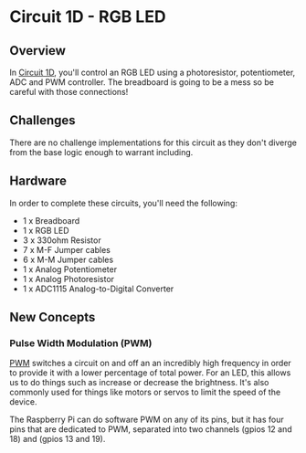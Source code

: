# Circuit 1D - RGB LED

## Overview

In [Circuit 1D](./base), you'll control an RGB LED using a photoresistor, potentiometer, ADC and PWM controller.  The breadboard is going to be a mess so be careful with those connections!

## Challenges

There are no challenge implementations for this circuit as they don't diverge from the base logic enough to warrant including.

## Hardware

In order to complete these circuits, you'll need the following:

- 1 x Breadboard
- 1 x RGB LED
- 3 x 330ohm Resistor
- 7 x M-F Jumper cables
- 6 x M-M Jumper cables
- 1 x Analog Potentiometer
- 1 x Analog Photoresistor
- 1 x ADC1115 Analog-to-Digital Converter

## New Concepts

### Pulse Width Modulation (PWM)

[PWM](https://en.wikipedia.org/wiki/Pulse-width_modulation) switches a circuit on and off an an incredibly high frequency in order to provide it with a lower percentage of total power.  For an LED, this allows us to do things such as increase or decrease the brightness.  It's also commonly used for things like motors or servos to limit the speed of the device.

The Raspberry Pi can do software PWM on any of its pins, but it has four pins that are dedicated to PWM, separated into two channels (gpios 12 and 18) and (gpios 13 and 19).